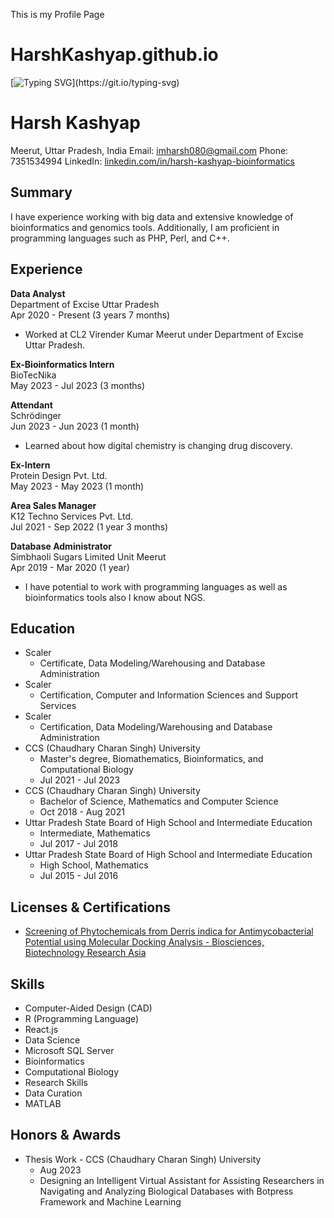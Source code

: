 This is my Profile Page 
# HarshKashyap.github.io

[![Typing SVG](https://readme-typing-svg.demolab.com?font=Fira+Code&pause=1000&color=1865F7&random=false&width=435&lines=I'm+Harsh+Kashyap;Bioinformatician+cum+data+analyst;Passionate+to+solve+logics+;Python+made+bioinformatics+easy.)](https://git.io/typing-svg)

# Harsh Kashyap
Meerut, Uttar Pradesh, India
Email: imharsh080@gmail.com
Phone: 7351534994
LinkedIn: [linkedin.com/in/harsh-kashyap-bioinformatics](https://linkedin.com/in/harsh-kashyap-bioinformatics)

## Summary
I have experience working with big data and extensive knowledge of bioinformatics and genomics tools. Additionally, I am proficient in programming languages such as PHP, Perl, and C++.

## Experience
**Data Analyst**  
Department of Excise Uttar Pradesh  
Apr 2020 - Present (3 years 7 months)  
- Worked at CL2 Virender Kumar Meerut under Department of Excise Uttar Pradesh.

**Ex-Bioinformatics Intern**  
BioTecNika  
May 2023 - Jul 2023 (3 months)

**Attendant**  
Schrödinger  
Jun 2023 - Jun 2023 (1 month)  
- Learned about how digital chemistry is changing drug discovery.

**Ex-Intern**  
Protein Design Pvt. Ltd.  
May 2023 - May 2023 (1 month)

**Area Sales Manager**  
K12 Techno Services Pvt. Ltd.  
Jul 2021 - Sep 2022 (1 year 3 months)

**Database Administrator**  
Simbhaoli Sugars Limited Unit Meerut  
Apr 2019 - Mar 2020 (1 year)  
- I have potential to work with programming languages as well as bioinformatics tools also I know about NGS.

## Education
- Scaler  
  - Certificate, Data Modeling/Warehousing and Database Administration
- Scaler  
  - Certification, Computer and Information Sciences and Support Services
- Scaler  
  - Certification, Data Modeling/Warehousing and Database Administration
- CCS (Chaudhary Charan Singh) University  
  - Master's degree, Biomathematics, Bioinformatics, and Computational Biology  
  - Jul 2021 - Jul 2023
- CCS (Chaudhary Charan Singh) University  
  - Bachelor of Science, Mathematics and Computer Science  
  - Oct 2018 - Aug 2021
- Uttar Pradesh State Board of High School and Intermediate Education  
  - Intermediate, Mathematics  
  - Jul 2017 - Jul 2018
- Uttar Pradesh State Board of High School and Intermediate Education  
  - High School, Mathematics  
  - Jul 2015 - Jul 2016

## Licenses & Certifications
- [Screening of Phytochemicals from Derris indica for Antimycobacterial Potential using Molecular Docking Analysis - Biosciences, Biotechnology Research Asia](http://dx.doi.org/10.13005/bbra/3142)

## Skills
- Computer-Aided Design (CAD)
- R (Programming Language)
- React.js
- Data Science
- Microsoft SQL Server
- Bioinformatics
- Computational Biology
- Research Skills
- Data Curation
- MATLAB

## Honors & Awards
- Thesis Work - CCS (Chaudhary Charan Singh) University  
  - Aug 2023  
  - Designing an Intelligent Virtual Assistant for Assisting Researchers in Navigating and Analyzing Biological Databases with Botpress Framework and Machine Learning
